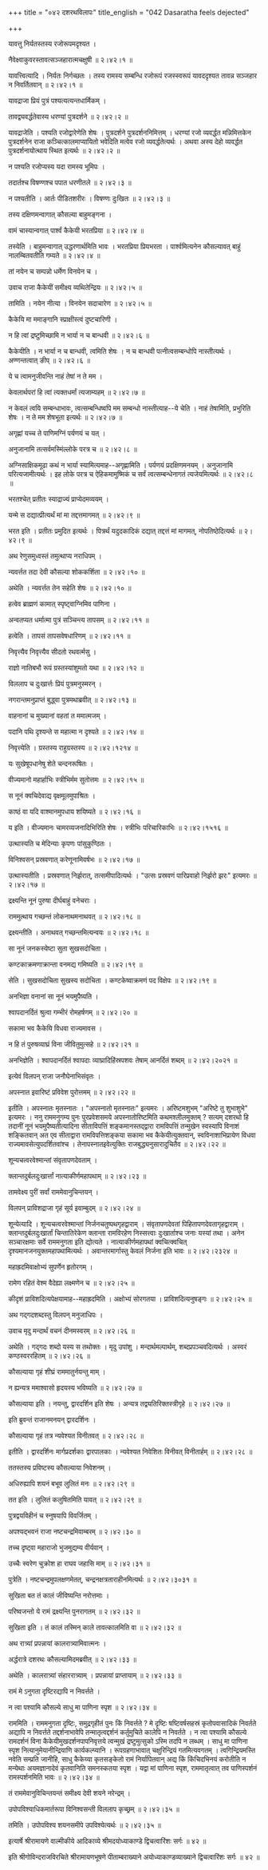 +++
title = "०४२ दशरथविलापः"
title_english = "042 Dasaratha feels dejected"

+++


यावत्तु निर्यतस्तस्य रजोरूपमदृश्यत ।  

नैवेक्ष्वाकुवरस्तावत्सञ्जहारात्मचक्षुषी  ॥  २।४२।१  ॥   

यावत्त्वित्यादि । निर्यतः निर्गच्छतः । तस्य रामस्य सम्बन्धि रजोरूपं
रजस्स्वरूपं यावददृश्यत तावन्न सञ्जहार न निवर्तितवान्  ॥  २।४२।१  ॥   

  

यावद्राजा प्रियं पुत्रं पश्यत्यत्यन्तधार्मिकम् ।  

तावद्व्यवर्द्धतेवास्य धरण्यां पुत्रदर्शने  ॥  २।४२।२  ॥   

यावद्राजेति । पश्यति रजोद्वारेणेति शेषः । पुत्रदर्शने
पुत्रदर्शननिमित्तम् । धरण्यां रजो व्यवर्द्धत मन्निमित्तकेन पुत्रदर्शनेन
राजा कञ्चित्कालमाप्यायितो भवेदिति मत्वेव रजो व्यवर्द्धतेत्यर्थः । अथवा
अस्य देहो व्यवर्द्धत पुत्रदर्शनायोत्थाय स्थित इत्यर्थः  ॥  २।४२।२  ॥   

  

न पश्यति रजोप्यस्य यदा रामस्य भूमिपः ।  

तदार्तश्च विषण्णश्च पपात धरणीतले  ॥  २।४२।३  ॥   

न पश्यतीति । आर्तः पीडितशरीरः । विषण्णः दुःखितः  ॥  २।४२।३  ॥   

  

तस्य दक्षिणमन्वागात् कौसल्या बाहुमङ्गना ।  

वामं चास्यान्वगात् पार्श्वं कैकेयी भरतप्रिया  ॥  २।४२।४  ॥   

तस्येति । बाहुमन्वागात् उद्धरणार्थमिति भावः । भरतप्रिया प्रियभरता ।
पार्श्वमित्यनेन कौसल्यावत् बाहुं नालम्बितवतीति गम्यते  ॥  २।४२।४  ॥   

  

तां नयेन च सम्पन्नो धर्मेण विनयेन च ।  

उवाच राजा कैकेयीं समीक्ष्य व्यथितेन्द्रियः  ॥  २।४२।५  ॥   

तामिति । नयेन नीत्या । विनयेन सदाचारेण  ॥  २।४२।५  ॥   

  

कैकेयि मा ममाङ्गानि स्प्राक्षीस्त्वं दुष्टचारिणी ।  

न हि त्वां द्रष्टुमिच्छामि न भार्या न च बान्धवी  ॥  २।४२।६  ॥   

कैकेयीति । न भार्या न च बान्धवी, त्वमिति शेषः । न च बान्धवी
पत्नीत्वसम्बन्धोपि नास्तीत्यर्थः । अण्णन्तत्वात् ङीप्  ॥  २।४२।६  ॥   

  

ये च त्वामनुजीवन्ति नाहं तेषां न ते मम ।  

केवलार्थपरां हि त्वां त्यक्तधर्मां त्यजाम्यहम्  ॥  २।४२।७  ॥   

न केवलं त्वयि सम्बन्धाभावः, त्वत्सम्बन्धिष्वपि मम सम्बन्धो
नास्तीत्याह--ये चेति । नाहं तेषामिति, प्रभुरिति शेषः । न ते मम शेषभूता
इत्यर्थः  ॥  २।४२।७  ॥   

  

अगृह्णां यच्च ते पाणिमग्निं पर्यणयं च यत् ।  

अनुजानामि तत्सर्वमस्मिंल्लोके परत्र च  ॥  २।४२।८  ॥   

अग्निसाक्षिकमूढा कथं न भार्या स्यामित्यमाह--अगृह्णामिति । पर्यणयं
प्रदक्षिणमनयम् । अनुजानामि परित्यजामीत्यर्थः । इह लोके परत्र च
ऐहिकमामुष्मिकं च सर्वं त्वत्सम्बन्धेनागतं त्यजेयमित्यर्थः  ॥  २।४२।८  ॥   

  

भरतश्चेत् प्रतीतः स्याद्राज्यं प्राप्येदमव्ययम् ।  

यन्मे स दद्यात्प्रीत्यर्थं मां मा तद्दत्तमागमत्  ॥  २।४२।९  ॥   

भरत इति । प्रतीतः प्रमुदित इत्यर्थः । पित्रर्थं यदुदकादिकं दद्यात्
तद्दत्तं मां मागमत्, नोपतिष्ठेदित्यर्थः  ॥  २।४२।९  ॥   

  

अथ रेणुसमुध्वस्तं तमुत्थाप्य नराधिपम् ।  

न्यवर्त्तत तदा देवी कौसल्या शोककर्शिता  ॥  २।४२।१०  ॥   

अथेति । न्यवर्त्तत तेन सहेति शेषः  ॥  २।४२।१०  ॥   

  

हत्वेव ब्राह्मणं कामात् स्पृष्ट्वाग्निमिव पाणिना ।  

अन्वतप्यत धर्मात्मा पुत्रं सञ्चिन्त्य तापसम्  ॥  २।४२।११  ॥   

हत्वेति । तापसं तापसवेषधारिणम्  ॥  २।४२।११  ॥   

  

निवृत्त्यैव निवृत्त्यैव सीदतो रथवर्त्मसु ।  

राज्ञो नातिबभौ रूपं ग्रस्तस्यांशुमतो यथा  ॥  २।४२।१२  ॥   

विललाप च दुःखार्त्तः प्रियं पुत्रमनुस्मरन् ।  

नगरान्तमनुप्राप्तं बुद्ध्वा पुत्रमथाब्रवीत्  ॥  २।४२।१३  ॥   

वाहनानां च मुख्यानां वहतां त ममात्मजम् ।  

पदानि पथि दृश्यन्ते स महात्मा न दृश्यते  ॥  २।४२।१४  ॥   

निवृत्त्येति । ग्रस्तस्य राहुग्रस्तस्य  ॥  २।४२।१२१४  ॥   

  

यः सुखेषूपधानेषु शेते चन्दनरूषितः ।  

वीज्यमानो महार्हाभिः स्त्रीभिर्मम सुतोत्तमः  ॥  २।४२।१५  ॥   

स नूनं क्वचिदेवाद्य वृक्षमूलमुपाश्रितः ।  

काष्ठं वा यदि वाश्मानमुपधाय शयिष्यते  ॥  २।४२।१६  ॥   

य इति । वीज्यमानः चामरव्यजनादिभिरिति शेषः । स्त्रीभिः परिचारिकाभिः  ॥ 
२।४२।१५१६  ॥   

  

उत्थास्यति च मेदिन्याः कृपणः पांसुकुण्ठितः ।  

विनिश्वसन् प्रस्रवणात् करेणूनामिवर्षभः  ॥  २।४२।१७  ॥   

उत्थास्यतीति । प्रस्रवणात् निर्झरात्, तत्समीपादित्यर्थः । "उत्सः
प्रस्रवणं पारिप्रवाहो निर्झरो झरः" इत्यमरः  ॥  २।४२।१७  ॥   

  

द्रक्ष्यन्ति नूनं पुरुषा दीर्घबाहुं वनेचराः ।  

राममुत्थाय गच्छन्तं लोकनाथमनाथवत्  ॥  २।४२।१८  ॥   

द्रक्ष्यन्तीति । अनाथवत् गच्छन्तमित्यन्वयः  ॥  २।४२।१८  ॥   

  

सा नूनं जनकस्येष्टा सुता सुखसदोचिता ।  

कण्टकाक्रमणाक्रान्ता वनमद्य गमिष्यति  ॥  २।४२।१९  ॥   

सेति । सुखसदोचिता सुखस्य सदोचिता । कण्टकेष्वाक्रमणं पद विक्षेपः  ॥ 
२।४२।१९  ॥   

  

अनभिज्ञा वनानां सा नूनं भयमुपैष्यति ।  

श्वापदानर्दितं श्रुत्वा गम्भीरं रोमहर्षणम्  ॥  २।४२।२०  ॥   

सकामा भव कैकेयि विधवा राज्यमावस ।  

न हि तं पुरुषव्याघ्रं विना जीवितुमुत्सहे  ॥  २।४२।२१  ॥   

अनभिज्ञेति । श्वापदानर्दितं श्वापदाः व्याघ्रादिहिंस्रपशवः तेषाम्
आनर्दितं शब्दम्  ॥  २।४२।२०२१  ॥   

  

इत्येवं विलपन् राजा जनौघेनाभिसंवृतः ।  

अपस्नात इवारिष्टं प्रविवेश पुरोत्तमम्  ॥  २।४२।२२  ॥   

इतीति । अपस्नातः मृतस्नातः । "अपस्नातो मृतस्नातः" इत्यमरः । अरिष्टमशुभम्
"अरिष्टे तु शुभाशुभे" इत्यमरः । ननु राममनुगम्य पुनः पुरप्रवेशसमये
अपस्नातोरिष्टमिति कथमश्लीलमुक्तम् ? सत्यम् दशरथो हि तदानीं नूनं
भयमुपैष्यतीत्यादिना सीताविपत्तिं शङ्कमानस्तद्द्वारा रामविपत्तिं तन्मुखेन
स्वस्यापि विनाशं शङ्कितवान् अत एव सीताद्वारा रामविपत्तिशङ्कया सकामा भव
कैकेयीत्युक्तवान्, स्वविनाशाभिप्रायेण विधवा राज्यमावसेत्युपदर्शितवांश्च
। तेनापस्नातइवेत्युक्तिः राजबुद्ध्यनुसारादुचितैव  ॥  २।४२।२२  ॥   

  

शून्यचत्वरवेश्मान्तां संवृतापणदेवताम् ।  

क्लान्तदुर्बलदुःखार्त्तां नात्याकीर्णमहापथाम्  ॥  २।४२।२३  ॥   

तामवेक्ष्य पुरीं सर्वां राममेवानुचिन्तयन् ।  

विलपन् प्राविशद्राजा गृहं सूर्य इवाम्बुदम्  ॥  २।४२।२४  ॥   

शून्येत्यादि । शून्यचत्वरवेश्मान्तां निर्जनचतुष्पथगृहद्वाराम् ।
संवृतापणदेवतां पिहितापणदेवतागृहद्वाराम् । क्लान्तदुर्बलदुःखार्तां
चिन्तातिरेकेण क्लान्ता रामविरहेण निस्सत्त्वाः दुःखार्ताश्च जनाः यस्यां
तथा । अनेन सञ्चारक्षमाः सर्वे राममनुगता इति द्योत्यते ।
नात्याकीर्णमहापथां क्वचित्क्वचित् दृश्यमानजनयुक्तमहापथामित्यर्थः ।
अवान्तरमार्गास्तु केवलं निर्जना इति भावः  ॥  २।४२।२३२४  ॥   

  

महाह्रदमिवाक्षोभ्यं सुपर्णेन हृतोरगम् ।  

रामेण रहितं वेश्म वैदेह्या लक्ष्मणेन च  ॥  २।४२।२५  ॥   

कीदृशं प्राविशदित्यपेक्षयामाह--महाह्रदमिति । अक्षोभ्यं सोरगतया ।
प्राविशदित्यनुषङ्गः  ॥  २।४२।२५  ॥   

  

अथ गद्गदशब्दस्तु विलपन् मनुजाधिपः ।  

उवाच मृदु मन्दार्थं वचनं दीनमस्वरम्  ॥  २।४२।२६  ॥   

अथेति । गद्गदः शब्दो यस्य स तथोक्तः । मृदु उपांशु । मन्दार्थमल्पार्थम्,
शब्दप्रपञ्चवदित्यर्थः । अस्वरं कण्ठस्वररहितम्  ॥  २।४२।२६  ॥   

  

कौसल्याया गृहं शीघ्रं राममातुर्नयन्तु माम् ।  

न ह्यन्यत्र ममाश्वासो हृदयस्य भविष्यति  ॥  २।४२।२७  ॥   

कौसल्याया इति । नयन्तु, द्वारदर्शिन इति शेषः । अन्यत्र
तद्व्यतिरिक्तस्त्रीगृहे  ॥  २।४२।२७  ॥   

  

इति ब्रुवन्तं राजानमनयन् द्वारदर्शिनः ।  

कौसल्याया गृहं तत्र न्यवेश्यत विनीतवत्  ॥  २।४२।२८  ॥   

इतीति । द्वारदर्शिनः मार्गप्रदर्शकाः द्वारपालकाः । न्यवेश्यत निवेशितः
विनीवत् विनीतार्हम्  ॥  २।४२।२८  ॥   

  

ततस्तस्य प्रविष्टस्य कौसल्याया निवेशनम् ।  

अधिरुह्यापि शयनं बभूव लुलितं मनः  ॥  २।४२।२९  ॥   

तत इति । लुलितं कलुषितमिति यावत्  ॥  २।४२।२९  ॥   

  

पुत्रद्वयविहीनं च स्नुषयापि विवर्जितम् ।  

अपश्यद्भवनं राजा नष्टचन्द्रमिवाम्बरम्  ॥  २।४२।३०  ॥   

तच्च दृष्ट्वा महाराजो भुजमुद्यम्य वीर्यवान् ।  

उच्चैः स्वरेण चुक्रोश हा राघव जहासि माम्  ॥  २।४२।३१  ॥   

पुत्रेति । नष्टचन्द्रमुपलक्षणमेतत्, चन्द्रनक्षत्रताराहीनमित्यर्थः  ॥ 
२।४२।३०३१  ॥   

  

सुखिता बत तं कालं जीविष्यन्ति नरोत्तमाः ।  

परिष्वजन्तो ये रामं द्रक्ष्यन्ति पुनरागतम्  ॥  २।४२।३२  ॥   

सुखिता इति । तं कालं तस्मिन् काले तावत्कालमिति वा  ॥  २।४२।३२  ॥   

  

अथ रात्र्यां प्रपन्नायां कालरात्र्यामिवात्मनः ।  

अर्द्धरात्रे दशरथः कौसल्यामिदमब्रवीत्  ॥  २।४२।३३  ॥   

अथेति । कालरात्र्यां संहाररात्र्याम् । प्रपन्नायां प्राप्तायाम्  ॥ 
२।४२।३३  ॥   

  

रामं मे ऽनुगता दृष्टिरद्यापि न निवर्त्तते ।  

न त्वा पश्यामि कौसल्ये साधु मा पाणिना स्पृश  ॥  २।४२।३४  ॥   

राममिति । राममनुगता दृष्टिः, समुद्रगृहीतं पुनः किं निवर्त्तते ? मे
दृष्टिः षष्टिवर्षसहस्रं कृतोपवासादिकं निवर्तते अद्यापि न निवर्त्तते
तद्दर्शनाभावेपि तन्मातृत्वद्दर्शनं कर्तुमुचिते कालेपि न निवर्तते । न
त्वा पश्यामि कौसल्ये रामदर्शनं विना कैकेयीमुखदर्शनपापनिवृत्तये त्वन्मुखं
द्रष्टुमुत्सुको ऽस्मि तदपि न लब्धम् । साधु मा पाणिना स्पृश
नित्यानुमेयानीन्द्रियाणि कार्यकल्प्यानि । रूपग्रहणाभावात्
चक्षुरिन्द्रियं गतमित्यवगतम् । त्वगिन्द्रियमस्ति नवेति सम्प्रति जानीहि,
साधु कैकेय्या कृतसङ्केतो रामं निर्यापितवान् अद्य किं किंचिदभिनयं करोतीति
न मन्येथाः अयमज्ञानादेवं कृतवानिति समनस्कतया स्पृश । यद्वा मां पाणिना
स्पृश, राममातृत्वात् तव पाणिस्पर्शनं रामस्पर्शनमिति भावः  ॥  २।४२।३४  ॥   

  

तं राममेवानुविचिन्तयन्तं समीक्ष्य देवी शयने नरेन्द्रम् ।  

उपोपविश्याधिकमार्तरूपा विनिश्वसन्ती विललाप कृच्छ्रम्  ॥  २।४२।३५  ॥   

तमिति । उपोपविश्य शयनसमीपे उपविश्येत्यर्थः  ॥  २।४२।३५  ॥   

  

इत्यार्षे श्रीरामायणे वाल्मीकीये आदिकाव्ये श्रीमदयोध्याकाण्डे
द्विचत्वारिंशः सर्गः  ॥  ४२  ॥   

इति श्रीगोविन्दराजविरचिते श्रीरामायणभूषणे पीताम्बराख्याने
अयोध्याकाण्डव्याख्याने द्विचत्वारिंशः सर्गः  ॥  ४२  ॥   


